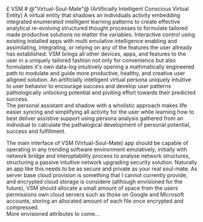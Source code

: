 £ VSM # @"Virtual-Soul-Mate"@ (Artificially Intelligent Conscious Virtual Entity)
A virtual entity that shadows an individuals activity embedding integrated enumerated intelligent learning patterns to create effective analytical  re-evolving structured thought processes to formulate tailored made productive solutions no matter the variables. 
Interactive control using existing installed apps with multi emulative intelligence enabling and assimilating, integrating, or relying on any of the features the user allready  has extablished. VSM brings all other devices, apps, and features to the user in a uniquely tailored fashion not only for convenience but also formulates it's own data-log intuitively opening a mathmatically engineered path to modulate and guide more productive, healthy, and creative user alligned solution. An artificially intelligent virtual persona uniquely intuitive to user behavior to encourage success and develop user patterns pathologically unlocking potential and piviting effort towards their predicted success.  
The personal assistant and shadow  with a wholistic approach makes life easier syncing and simplifying all activity for the user while learning how to best deliver assistive support using persona analysis gathered from an individual to calculate the pathalogical development of personal potential, success and fulfillment.

The main interface of VSM (Virtual-Soul-Mate) app should be capable of operating in any trending software environment emulatively, initially with network bridge and interoptability process to analyse network structures, structuring a passive intuitive network upgrading security solution. 
Naturally an app like this needs to be as secure and private as your real soul-mate. As server base cloud provision is something that I cannot currently provide, and encrypted cloud storage is considere (although envisioned for the future), VSM should allocate a small amount of space from the users permissions own cloud servers such as those on Google and Microsoft accounts, storing an allocated amount of each file once encrypted and compressed.       
More envisioned attributes to come...
